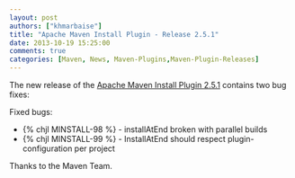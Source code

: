 ```yaml
---
layout: post
authors: ["khmarbaise"]
title: "Apache Maven Install Plugin - Release 2.5.1"
date: 2013-10-19 15:25:00
comments: true
categories: [Maven, News, Maven-Plugins,Maven-Plugin-Releases]
---
```

The new release of the [Apache Maven Install Plugin 2.5.1](http://maven.apache.org/plugins/maven-install-plugin/)
contains two bug fixes:

Fixed bugs:

 * {% chjl MINSTALL-98 %} - installAtEnd broken with parallel builds
 * {% chjl MINSTALL-99 %}  - InstallAtEnd should respect plugin-configuration per project

Thanks to the Maven Team.
